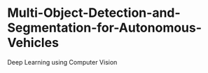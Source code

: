 # Multi-Object-Detection-and-Segmentation-for-Autonomous-Vehicles
Deep Learning using Computer Vision
